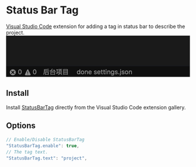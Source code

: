 # Status Bar Tag #
[Visual Studio Code](https://code.visualstudio.com/) extension for adding a tag in status bar to describe the project.
![StatusBarTag in action](media/tag-use.png)


## Install ##
Install [StatusBarTag](https://marketplace.visualstudio.com/items?itemName=lzc.StatusBarTag) directly from the Visual Studio Code extension gallery. 

## Options ##

```javascript
// Enable/Disable StatusBarTag
"StatusBarTag.enable": true,
// The tag text.
"StatusBarTag.text": "project",
```


